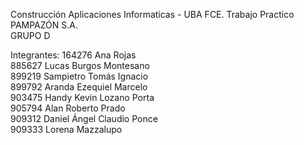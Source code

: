 Construcción Aplicaciones Informaticas - UBA FCE.
Trabajo Practico PAMPAZÓN S.A.  
GRUPO D

Integrantes:
164276 Ana Rojas  
885627 Lucas Burgos Montesano  
899219 Sampietro Tomás Ignacio  
899792 Aranda Ezequiel Marcelo  
903475 Handy Kevin Lozano Porta  
905794 Alan Roberto Prado  
909312 Daniel Ángel Claudio Ponce  
909333 Lorena Mazzalupo  
